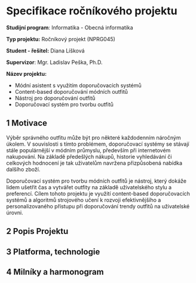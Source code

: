 # Specifikace ročníkového projektu #

**Studijní program**: Informatika - Obecná informatika

**Typ projektu:** Ročníkový projekt (NPRG045)

**Student - řešitel:** Diana Líšková

**Supervizor**: Mgr. Ladislav Peška, Ph.D.

**Název projektu:** 
- Módní asistent s využitím doporučovacích systémů
- Content-based doporučování módních outfitů
- Nástroj pro doporučování outfitů
- Doporučovací systém pro tvorbu outfitů

## 1 Motivace ##
Výběr správného outfitu může být pro některé každodenním náročným úkolem. V souvislosti s tímto problémem, doporučovací systémy se stávají stále populárnější v módním průmyslu, především při internetovém nakupování. Na základě předešlých nákupů, historie vyhledávání či celkových hodnocení je tak uživatelům navržena přizpůsobená nabídka dalšího zboží.

Doporučovací systém pro tvorbu módních outfitů je nástroj, který dokáže lidem ušetřit čas a vytvářet outfity na základě uživatelského stylu a preferencí.
Cílem tohoto projektu je využití content-based doporučovacích systémů a algoritmů strojového učení k rozvoji efektivnějšího a personalizovaného přístupu při doporučování trendy outfitů na uživatelské úrovni.


## 2 Popis Projektu ##

## 3 Platforma, technologie ##

## 4 Milníky a harmonogram ##
